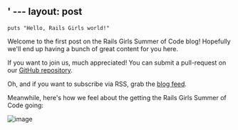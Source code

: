 ' ---
  layout: post
  ---

    puts "Hello, Rails Girls world!"

Welcome to the first post on the Rails Girls Summer of Code blog!
Hopefully we'll end up having a bunch of great content for you here.

If you want to join us, much appreciated! You can submit a pull-request
on our [GitHub repository](https://github.com/RailsGirlsBerlin/summer-of-code).

Oh, and if you want to subscribe via RSS, grab the [blog feed](/blog.xml).

Meanwhile, here's how we feel about the getting the Rails Girls Summer of Code
going:

![image](https://f.cloud.github.com/assets/2208/648568/b9513848-d42f-11e2-8d82-9b4ced34529f.gif)


